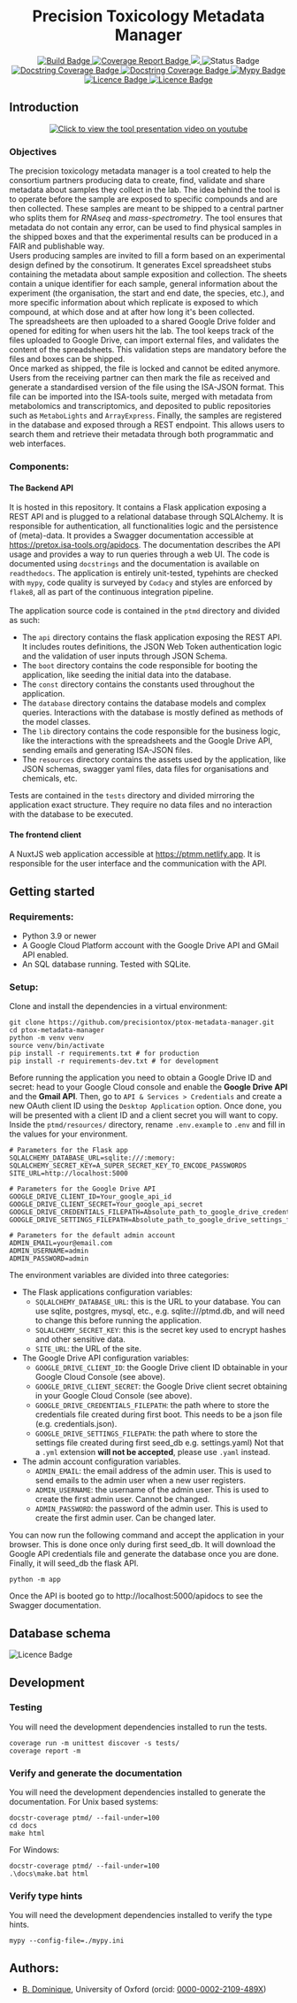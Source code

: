 <h1 style="text-align: center">Precision Toxicology Metadata Manager</h1>

<p align="center">
  <a href="https://github.com/precisiontox/ptox-metadata-manager/actions/workflows/build.yml" target="_blank" rel="noopener noreferrer">
    <img src="https://github.com/precisiontox/ptox-metadata-manager/actions/workflows/build.yml/badge.svg" alt="Build Badge" /> 
  </a>
  <a href="https://coveralls.io/github/precisiontox/ptox-metadata-manager?branch=main" target="_blank" rel="noopener noreferrer">
    <img src="https://coveralls.io/repos/github/precisiontox/ptox-metadata-manager/badge.svg?branch=terazus-badges" alt="Coverage Report Badge" /> 
  </a>
  <a href="https://app.codacy.com/gh/precisiontox/ptox-metadata-manager/dashboard?utm_source=gh&utm_medium=referral&utm_content=&utm_campaign=Badge_grade">
    <img src="https://app.codacy.com/project/badge/Grade/1503dc8bf33c40bbb474ec328ba90219"/>
  </a>
  <a>
   <img src="https://camo.githubusercontent.com/d101bf45a713753a714d0cd41b86cd92fbcda60c63f32f48c611e63b5df2e656/68747470733a2f2f696d672e736869656c64732e696f2f62616467652f7374617475732d616c7068612d6f72616e6765" alt="Status Badge" />
  </a>
  <a href="https://raw.githubusercontent.com/precisiontox/ptox-metadata-manager/main/docs_badge.svg" target="_blank" rel="noopener noreferrer">
    <img src="https://raw.githubusercontent.com/precisiontox/ptox-metadata-manager/main/docs_badge.svg" alt="Docstring Coverage Badge"/>
  </a>
  <a href="https://pretox-metadata-manager.readthedocs.io/en/latest/?badge=latest" target="_blank" rel="noopener noreferrer">
    <img src="https://readthedocs.org/projects/pretox-metadata-manager/badge/?version=latest" alt="Docstring Coverage Badge"/>
  </a>
  <a href="https://github.com/precisiontox/ptox-metadata-manager/actions/workflows/mypy.yml" target="_blank" rel="noopener noreferrer">
    <img src="http://www.mypy-lang.org/static/mypy_badge.svg" alt="Mypy Badge"/>
  </a>
  <a href="https://raw.githubusercontent.com/precisiontox/ptox-metadata-manager/main/LICENCE" target="_blank" rel="noopener noreferrer">
    <img src="https://img.shields.io/badge/licence-AGPL-blue" alt="Licence Badge"/>
  </a>
  <a href="https://pretox.isa-tools.org/apidocs/" target="_blank" rel="noopener noreferrer">
    <img src="https://img.shields.io/badge/API-Swagger-blue" alt="Licence Badge"/>
  </a>
</p>



## Introduction
<p align="center">
  <a href="https://www.youtube.com/watch?v=XWItfWplwT0&hd=1">
    <img src="https://i9.ytimg.com/vi/XWItfWplwT0/mqdefault.jpg?v=647f85e1&sqp=CIihiaYG&rs=AOn4CLBAb6msZyCnaP0gYMADwzNniivEpw"
        alt="Click to view the tool presentation video on youtube">
  </a>
</p>

### Objectives
The precision toxicology metadata manager is a tool created to help the consortium partners producing 
data to create, find, validate and share metadata about samples they collect in the lab. The idea behind the tool is to 
operate before the sample are exposed to specific compounds and are then collected. These samples are meant to be shipped
to a central partner who splits them for *RNAseq* and *mass-spectrometry*. The tool ensures that metadata do not contain 
any error, can be used to find physical samples in the shipped boxes and that the experimental results can be produced in
a FAIR and publishable way.
<br>
Users producing samples are invited to fill a form based on an experimental design defined by the consotirum. 
It generates Excel spreadsheet stubs containing the metadata about sample exposition and collection. 
The sheets contain a unique identifier for each sample, general information about the experiment (the organisation, 
the start and end date, the species, etc.), and more specific information about which replicate is exposed to which 
compound, at which dose and at after how long it's been collected.
<br>
The spreadsheets are then uploaded to a shared Google Drive folder and opened for editing for when users hit the lab. The 
tool keeps track of the files uploaded to Google Drive, can import external files, and validates the 
content of the spreadsheets. This validation steps are mandatory before the files and boxes can be shipped.
<br>
Once marked as shipped, the file is locked and cannot be edited anymore. Users from the receiving partner can then mark the
file as received and generate a standardised version of the file using the ISA-JSON format. This file can be imported 
into the ISA-tools suite, merged with metadata from metabolomics and transcriptomics, and deposited to public repositories 
such as ``MetaboLights`` and ``ArrayExpress``. Finally, the samples are registered in the database
and exposed through a REST endpoint. This allows users to search them and retrieve their metadata through both
programmatic and web interfaces.


### Components:

#### The Backend API
It is hosted in this repository. It contains a Flask application exposing a REST API and is plugged to a relational
database through SQLAlchemy. It is responsible for authentication, all functionalities logic and the persistence of 
(meta)-data. It provides a Swagger documentation accessible at https://pretox.isa-tools.org/apidocs. The documentation 
describes the API usage and provides a way to run queries through a web UI. The code is documented using ``docstrings`` 
and the documentation is available on ``readthedocs``. The application is entirely unit-tested, typehints are checked 
with ``mypy``, code quality is surveyed by ``Codacy`` and styles are enforced by ``flake8``, all as part of  the 
continuous integration pipeline.
<br> <br>
The application source code is contained in the ``ptmd`` directory and divided as such:
- The ``api`` directory contains the flask application exposing the REST API. It includes routes definitions, the 
  JSON Web Token authentication logic and the validation of user inputs through JSON Schema.
- The ``boot`` directory contains the code responsible for booting the application, like seeding the initial data into 
the database.
- The ``const`` directory contains the constants used throughout the application.
- The ``database`` directory contains the database models and complex queries. Interactions with the database is mostly
defined as methods of the model classes.
- The ``lib`` directory contains the code responsible for the business logic, like the interactions with the spreadsheets
and the Google Drive API, sending emails and generating ISA-JSON files.
- The ``resources`` directory contains the assets used by the application, like JSON schemas, swagger yaml files, data
files for organisations and chemicals, etc.

Tests are contained in the ``tests`` directory and divided mirroring the application exact structure. They require no 
data files and no interaction with the database to be executed.

#### The frontend client
A NuxtJS web application accessible at https://ptmm.netlify.app. It is responsible for the user interface and the
communication with the API.


## Getting started
### Requirements:
-  Python 3.9 or newer
-  A Google Cloud Platform account with the Google Drive API and GMail API enabled.
-  An SQL database running. Tested with SQLite.

### Setup:
Clone and install the dependencies in a virtual environment:
```shell
git clone https://github.com/precisiontox/ptox-metadata-manager.git
cd ptox-metadata-manager
python -m venv venv
source venv/bin/activate
pip install -r requirements.txt # for production
pip install -r requirements-dev.txt # for development
```

Before running the application you need to obtain a Google Drive ID and secret: head to your Google Cloud console and 
enable the <b>Google Drive API</b> and the <b>Gmail API</b>. Then, go to `API & Services > Credentials` and create a new OAuth client 
ID using the `Desktop Application` option. Once done, you will be presented with a client ID and a client secret you
will want to copy.
Inside the `ptmd/resources/` directory, rename `.env.example` to `.env` and fill in the values for your environment.
```text
# Parameters for the Flask app
SQLALCHEMY_DATABASE_URL=sqlite:///:memory:
SQLALCHEMY_SECRET_KEY=A_SUPER_SECRET_KEY_TO_ENCODE_PASSWORDS
SITE_URL=http://localhost:5000

# Parameters for the Google Drive API
GOOGLE_DRIVE_CLIENT_ID=Your_google_api_id
GOOGLE_DRIVE_CLIENT_SECRET=Your_google_api_secret
GOOGLE_DRIVE_CREDENTIALS_FILEPATH=Absolute_path_to_google_drive_credentials_file
GOOGLE_DRIVE_SETTINGS_FILEPATH=Absolute_path_to_google_drive_settings_file

# Parameters for the default admin account
ADMIN_EMAIL=your@email.com
ADMIN_USERNAME=admin
ADMIN_PASSWORD=admin
```

The environment variables are divided into three categories:
- The Flask applications configuration variables:
  - `SQLALCHEMY_DATABASE_URL`: this is the URL to your database. You can use sqlite, postgres, mysql, etc., e.g.
    sqlite:///ptmd.db, and will need to change this before running the application.
  - `SQLALCHEMY_SECRET_KEY`: this is the secret key used to encrypt hashes and other sensitive data.
  - `SITE_URL`: the URL of the site.
- The Google Drive API configuration variables:
  - `GOOGLE_DRIVE_CLIENT_ID`: the Google Drive client ID obtainable in your Google Cloud Console (see above).
  - `GOOGLE_DRIVE_CLIENT_SECRET`: the Google Drive client secret obtaining in your Google Cloud Console (see above).
  - `GOOGLE_DRIVE_CREDENTIALS_FILEPATH`: the path where to store the credentials file created during first boot. This needs to 
    be a json file (e.g. credentials.json).
  - `GOOGLE_DRIVE_SETTINGS_FILEPATH`: the path where to store the settings file created during first seed_db 
    e.g. settings.yaml) Not that a `.yml` extension <b>will not be accepted</b>, please use `.yaml` instead.
- The admin account configuration variables.
  - `ADMIN_EMAIL`: the email address of the admin user. This is used to send emails to the admin user when a new user
    registers.
  - `ADMIN_USERNAME`: the username of the admin user. This is used to create the first admin user. Cannot be changed.
  - `ADMIN_PASSWORD`: the password of the admin user. This is used to create the first admin user. Can be changed later.

You can now run the following command and accept the application in your browser. This is done once only during first seed_db.
It will download the Google API credentials file and generate the database once you are done.
Finally, it will seed_db the flask API.
```shell
python -m app
```

Once the API is booted go to http://localhost:5000/apidocs to see the Swagger documentation.

## Database schema
<img src="./database.png" alt="Licence Badge"/>


## Development

### Testing
You will need the development dependencies installed to run the tests.
```shell
coverage run -m unittest discover -s tests/
coverage report -m
```


### Verify and generate the documentation
You will need the development dependencies installed to generate the documentation.
For Unix based systems:
```shell
docstr-coverage ptmd/ --fail-under=100
cd docs
make html
```

For Windows:
```shell
docstr-coverage ptmd/ --fail-under=100
.\docs\make.bat html
```


### Verify type hints
You will need the development dependencies installed to verify the type hints.
```shell
mypy --config-file=./mypy.ini
```


## Authors:
-  [B. Dominique](https://github.com/terazus), University of Oxford (orcid: [0000-0002-2109-489X](https://orcid.org/0000-0002-2109-489X))
